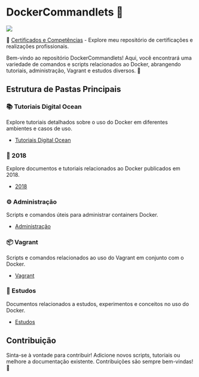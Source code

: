 # DockerCommandlets 🐳



![](https://cdn-images-1.medium.com/max/1200/1*6aiG8217Vy9kEpF5k9ag4Q.gif)

📜 [Certificados e Competências](https://github.com/chaos4455/Certifica-es) - Explore meu repositório de certificações e realizações profissionais.



Bem-vindo ao repositório DockerCommandlets! Aqui, você encontrará uma variedade de comandos e scripts relacionados ao Docker, abrangendo tutoriais, administração, Vagrant e estudos diversos. 🚀

## Estrutura de Pastas Principais

### 📚 Tutoriais Digital Ocean
Explore tutoriais detalhados sobre o uso do Docker em diferentes ambientes e casos de uso.
- [Tutoriais Digital Ocean](./Tutoriais%20Digital%20Ocean)

### 📅 2018
Explore documentos e tutoriais relacionados ao Docker publicados em 2018.
- [2018](./2018)

### ⚙️ Administração
Scripts e comandos úteis para administrar containers Docker.
- [Administração](./administração)

### 📦 Vagrant
Scripts e comandos relacionados ao uso do Vagrant em conjunto com o Docker.
- [Vagrant](./Vagrant)

### 📘 Estudos
Documentos relacionados a estudos, experimentos e conceitos no uso do Docker.
- [Estudos](./Estudos)

## Contribuição

Sinta-se à vontade para contribuir! Adicione novos scripts, tutoriais ou melhore a documentação existente. Contribuições são sempre bem-vindas! 🎉


